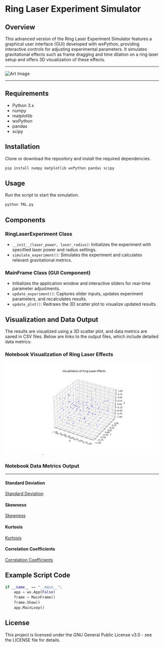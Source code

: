 # Ring Laser Experiment Simulator

## Overview
This advanced version of the Ring Laser Experiment Simulator features a graphical user interface (GUI) developed with wxPython, providing interactive controls for adjusting experimental parameters. It simulates gravitational effects such as frame dragging and time dilation on a ring laser setup and offers 3D visualization of these effects.
______________________________________________________________________________
![Art Image](https://github.com/LoQiseaking69/TimeRing-/blob/main/IMG_8634.jpeg) 
______________________________________________________________________________

## Requirements
- Python 3.x
- numpy
- matplotlib
- wxPython
- pandas
- scipy

## Installation
Clone or download the repository and install the required dependencies.
```bash
pip install numpy matplotlib wxPython pandas scipy
```

## Usage
Run the script to start the simulation.
```bash
python TRL.py
```

## Components
### RingLaserExperiment Class
- `__init__(laser_power, laser_radius)`: Initializes the experiment with specified laser power and radius settings.
- `simulate_experiment()`: Simulates the experiment and calculates relevant gravitational metrics.

### MainFrame Class (GUI Component)
- Initializes the application window and interactive sliders for real-time parameter adjustments.
- `update_experiment()`: Captures slider inputs, updates experiment parameters, and recalculates results.
- `update_plot()`: Redraws the 3D scatter plot to visualize updated results.

## Visualization and Data Output
The results are visualized using a 3D scatter plot, and data metrics are saved in CSV files. Below are links to the output files, which include detailed data metrics:

### Notebook Visualization of Ring Laser Effects
![Ring Laser Visualization](visualization.png)

### Notebook Data Metrics Output
-----------------------
#### Standard Deviation
[Standard Deviation](https://github.com/HermiTech-LLC/Time-Ring/blob/main/standard_deviation_metrics.csv)
#### Skewness
[Skewness](https://github.com/HermiTech-LLC/Time-Ring/blob/main/skewness_metrics.csv)
#### Kurtosis
[Kurtosis](https://github.com/HermiTech-LLC/Time-Ring/blob/main/kurtosis_metrics.csv)
#### Correlation Coefficients
[Correlation Coefficients](https://github.com/HermiTech-LLC/Time-Ring/blob/main/correlation_coefficients_metrics.csv)

## Example Script Code
```python
if __name__ == "__main__":
    app = wx.App(False)
    frame = MainFrame()
    frame.Show()
    app.MainLoop()
```

## License
This project is licensed under the GNU General Public License v3.0 - see the LICENSE file for details.
